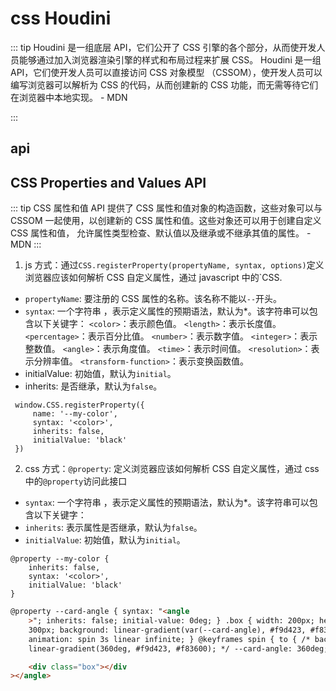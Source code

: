 # css Houdini

::: tip
Houdini 是一组底层 API，它们公开了 CSS 引擎的各个部分，从而使开发人员能够通过加入浏览器渲染引擎的样式和布局过程来扩展 CSS。 Houdini 是一组 API，它们使开发人员可以直接访问 CSS 对象模型 （CSSOM），使开发人员可以编写浏览器可以解析为 CSS 的代码，从而创建新的 CSS 功能，而无需等待它们在浏览器中本地实现。 - MDN

:::

## api

## CSS Properties and Values API

::: tip
CSS 属性和值 API 提供了 CSS 属性和值对象的构造函数，这些对象可以与 CSSOM 一起使用，以创建新的 CSS 属性和值。这些对象还可以用于创建自定义 CSS 属性和值， 允许属性类型检查、默认值以及继承或不继承其值的属性。 - MDN
:::

1. js 方式：通过`CSS.registerProperty(propertyName, syntax, options)`定义浏览器应该如何解析 CSS 自定义属性，通过 javascript 中的`CSS.

- `propertyName`: 要注册的 CSS 属性的名称。该名称不能以`--`开头。
- `syntax`: 一个字符串 ，表示定义属性的预期语法，默认为\*。该字符串可以包含以下关键字：
  `<color>`：表示颜色值。
  `<length>`：表示长度值。
  `<percentage>`：表示百分比值。
  `<number>`：表示数字值。
  `<integer>`：表示整数值。
  `<angle>`：表示角度值。
  `<time>`：表示时间值。
  `<resolution>`：表示分辨率值。
  `<transform-function>`：表示变换函数值。
- initialValue: 初始值，默认为`initial`。
- inherits: 是否继承，默认为`false`。

```
 window.CSS.registerProperty({
     name: '--my-color',
     syntax: '<color>',
     inherits: false,
     initialValue: 'black'
 })
```

2. css 方式：`@property`: 定义浏览器应该如何解析 CSS 自定义属性，通过 css 中的`@property`访问此接口

- `syntax`: 一个字符串 ，表示定义属性的预期语法，默认为\*。该字符串可以包含以下关键字：
- `inherits`: 表示属性是否继承，默认为`false`。
- `initialValue`: 初始值，默认为`initial`。

```
@property --my-color {
    inherits: false,
    syntax: '<color>',
    initialValue: 'black'
}
```

```html
@property --card-angle { syntax: "<angle
	>"; inherits: false; initial-value: 0deg; } .box { width: 200px; height:
	300px; background: linear-gradient(var(--card-angle), #f9d423, #f83600);
	animation: spin 3s linear infinite; } @keyframes spin { to { /* background:
	linear-gradient(360deg, #f9d423, #f83600); */ --card-angle: 360deg; } }

	<div class="box"></div
></angle>
```
